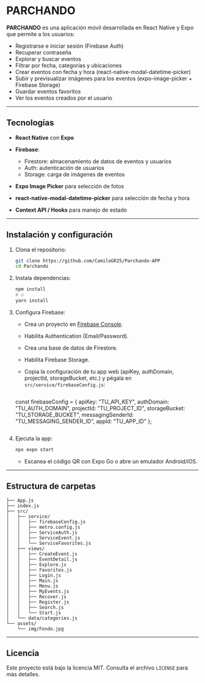 # PARCHANDO

**PARCHANDO** es una aplicación móvil desarrollada en React Native y Expo que permite a los usuarios:

* Registrarse e iniciar sesión (Firebase Auth)
* Recuperar contraseña
* Explorar y buscar eventos
* Filtrar por fecha, categorías y ubicaciones
* Crear eventos con fecha y hora (react-native-modal-datetime-picker)
* Subir y previsualizar imágenes para los eventos (expo-image-picker + Firebase Storage)
* Guardar eventos favoritos
* Ver los eventos creados por el usuario

---

## Tecnologías

* **React Native** con **Expo**
* **Firebase**:

  * Firestore: almacenamiento de datos de eventos y usuarios
  * Auth: autenticación de usuarios
  * Storage: carga de imágenes de eventos
* **Expo Image Picker** para selección de fotos
* **react-native-modal-datetime-picker** para selección de fecha y hora
* **Context API / Hooks** para manejo de estado

---

## Instalación y configuración

1. Clona el repositorio:

   ```bash
   git clone https://github.com/CamiloGR25/Parchando-APP
   cd Parchando
   ```

2. Instala dependencias:

   ```bash
   npm install
   # o
   yarn install
   ```

3. Configura Firebase:

   * Crea un proyecto en [Firebase Console](https://console.firebase.google.com/).
   * Habilita Authentication (Email/Password).
   * Crea una base de datos de Firestore.
   * Habilita Firebase Storage.
   * Copia la configuración de tu app web (apiKey, authDomain, projectId, storageBucket, etc.) y pégala en `src/service/firebaseConfig.js`:

     ```
    const firebaseConfig = {
       apiKey: "TU_API_KEY",
       authDomain: "TU_AUTH_DOMAIN",
       projectId: "TU_PROJECT_ID",
       storageBucket: "TU_STORAGE_BUCKET",
       messagingSenderId: "TU_MESSAGING_SENDER_ID",
       appId: "TU_APP_ID"
     };
     ```

4. Ejecuta la app:

   ```bash
   npx expo start
   ```

   * Escanea el código QR con Expo Go o abre un emulador Android/iOS.

---

## Estructura de carpetas

```
├── App.js
├── index.js
├── src/
│   ├── service/
│   │   ├── firebaseConfig.js
│   │   ├── metro.config.js
│   │   ├── ServiceAuth.js
│   │   ├── ServiceEvent.js
│   │   └── ServiceFavorites.js
│   ├── views/
│   │   ├── CreateEvent.js
│   │   ├── EventDetail.js
│   │   ├── Explore.js
│   │   ├── Favorites.js
│   │   ├── Login.js
│   │   ├── Main.js
│   │   ├── Menu.js
│   │   ├── MyEvents.js
│   │   ├── Recover.js
│   │   ├── Register.js
│   │   ├── Search.js
│   │   └── Start.js
│   └── data/categories.js
└── assets/
    └── img/Fondo.jpg
```

---

## Licencia

Este proyecto está bajo la licencia MIT. Consulta el archivo `LICENSE` para más detalles.